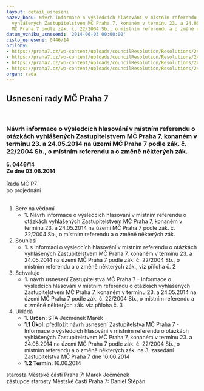 ```yaml
---
layout: detail_usneseni
nazev_bodu: Návrh informace o výsledcích hlasování v místním referendu o otázkách
  vyhlášených Zastupitelstvem MČ Praha 7, konaném v termínu 23. a 24.05.2014 na území
  MČ Praha 7 podle zák. č. 22/2004 Sb., o místním referendu a o změně některých zák.
datum_vzniku_usneseni: '2014-06-03 00:00:00'
cislo_usneseni: 0446/14
prilohy:
- https://praha7.cz/wp-content/uploads/councilResolution/Resolutions/24935/29-14-zapis_mistni_komise.pdf
- https://praha7.cz/wp-content/uploads/councilResolution/Resolutions/24935/29-14-informace_vysledky_hlasovani_r_a_zmc.doc
- https://praha7.cz/wp-content/uploads/councilResolution/Resolutions/24935/29-14-z2_informace_o_vysledku_referenda_hazard_2014.doc
- https://praha7.cz/wp-content/uploads/councilResolution/Resolutions/24935/29-14-usneseni_zmc_123_09_12_2013.doc
organ: rada
---
```

<div id="ucUsn_pList" class="usn">
	<span><h2>Usnesení rady MČ Praha 7 </h2>
<br></span><div class="standBody">
<span><h3>Návrh informace o výsledcích hlasování v místním referendu o otázkách vyhlášených Zastupitelstvem MČ Praha 7, konaném v termínu 23. a 24.05.2014 na území MČ Praha 7 podle zák. č. 22/2004 Sb., o místním referendu a o změně některých zák.</h3></span><div class="center">
		<strong>č. 0446/14</strong><br>
	</div>
<div class="center">
		<strong>Ze dne 03.06.2014</strong><br><br>
	</div>Rada MČ P7<br> po projednání<br><br><ol>
<li>Bere na vědomí<ul><li>
<strong>1.</strong> Návrh informace o výsledcích hlasování v místním referendu o otázkách vyhlášených Zastupitelstvem MČ Praha 7, konaném v termínu 23. a 24.05.2014 na území MČ Praha 7 podle zák. č. 22/2004 Sb., o místním referendu a o změně některých zák.</li></ul>
</li>
<li>Souhlasí<ul><li>
<strong>1.</strong> s Informací o výsledcích hlasování v místním referendu o otázkách vyhlášených Zastupitelstvem MČ Praha 7, konaném v termínu 23. a 24.05.2014 na území MČ Praha 7 podle zák. č. 22/2004 Sb., o místním referendu a o změně některých zák., viz příloha č. 2</li></ul>
</li>
<li>Schvaluje<ul><li>
<strong>1.</strong> návrh usnesení Zastupitelstva MČ Praha 7 - Informace o výsledcích hlasování v místním referendu o otázkách vyhlášených Zastupitelstvem MČ Praha 7, konaném v termínu 23. a 24.05.2014 na území MČ Praha 7 podle zák. č. 22/2004 Sb., o místním referendu a o změně některých zák. viz příloha č. 3</li></ul>
</li>
<li>Ukládá<ul>
<li>
<strong>1. Určen: </strong>STA Ječmének Marek</li>
<li>
<strong>1.1 Úkol: </strong>předložit návrh usnesení Zastupitelstva MČ Praha 7 - Informace o výsledcích hlasování v místním referendu o otázkách vyhlášených Zastupitelstvem MČ Praha 7, konaném v termínu 23. a 24.05.2014 na území MČ Praha 7 podle zák. č. 22/2004 Sb., o místním referendu a o změně některých zák. na 3. zasedání Zastupitelstva MČ Praha 7 dne 16.06.2014</li>
<li>
<strong>1.2 Termín: </strong>16.06.2014</li>
</ul>
</li>
</ol>starosta Městské části Praha 7: Marek Ječmének<br>zástupce starosty Městské části Praha 7: Daniel Štěpán 
</div>
</div>